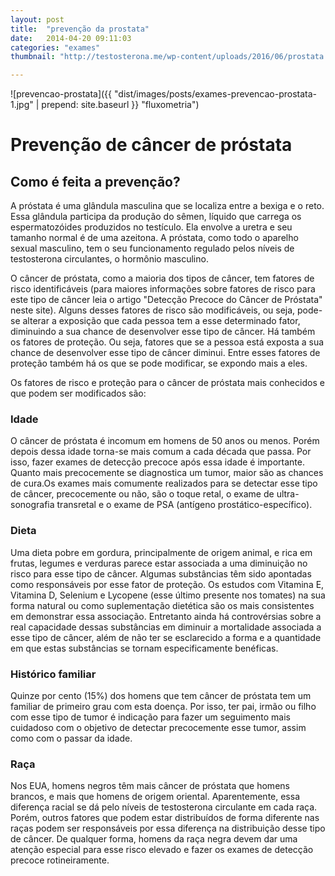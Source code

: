 ```yaml
---
layout: post
title:  "prevenção da prostata"
date:   2014-04-20 09:11:03
categories: "exames"
thumbnail: "http://testosterona.me/wp-content/uploads/2016/06/prostata.jpg"

---
```


![prevencao-prostata]({{ "dist/images/posts/exames-prevencao-prostata-1.jpg" | prepend: site.baseurl }} "fluxometria")

# Prevenção de câncer de próstata



## Como é feita a prevenção?

A próstata é uma glândula masculina que se localiza entre a bexiga e o reto. Essa glândula participa da produção do sêmen, líquido que carrega os espermatozóides produzidos no testículo. Ela envolve a uretra e seu tamanho normal é de uma azeitona.
A próstata, como todo o aparelho sexual masculino, tem o seu funcionamento regulado pelos níveis de testosterona circulantes, o hormônio masculino.

O  câncer de próstata, como a maioria dos tipos de câncer, tem fatores de risco identificáveis (para maiores informações sobre fatores de risco para este tipo de câncer leia o artigo "Detecção Precoce do Câncer de Próstata" neste site).
Alguns desses fatores de risco são modificáveis, ou seja, pode-se alterar a exposição que cada pessoa tem a esse determinado fator, diminuindo a sua chance de desenvolver esse tipo de câncer.
Há também os fatores de proteção. Ou seja, fatores que se a pessoa está exposta a sua chance de desenvolver esse tipo de câncer diminui. Entre esses fatores de proteção também há os que se pode modificar, se expondo mais a eles.

Os fatores de risco e proteção para o câncer de próstata mais conhecidos e que podem ser modificados são:


### Idade

O câncer de próstata é incomum em homens de 50 anos ou menos. Porém depois dessa idade torna-se mais comum a cada década que passa. Por isso,
fazer exames de detecção precoce após essa idade é importante.
Quanto mais precocemente se diagnostica um tumor, maior são as chances de cura.Os exames mais comumente realizados para se detectar esse tipo de câncer,
precocemente ou não, são o toque retal, o exame de ultra-sonografia transretal e o exame de PSA (antígeno prostático-específico).

### Dieta

Uma dieta pobre em gordura, principalmente de origem animal, e rica em frutas, legumes e verduras parece estar associada a uma diminuição no risco para esse tipo de câncer. Algumas substâncias têm sido apontadas como responsáveis por esse fator de proteção. Os estudos com Vitamina E, Vitamina D, Selenium e Lycopene (esse último presente nos tomates) na sua forma natural ou como suplementação dietética são os mais consistentes em demonstrar essa associação. Entretanto ainda há controvérsias sobre a real capacidade dessas substâncias em diminuir a mortalidade associada a esse tipo de câncer, além de não ter se esclarecido a forma e a quantidade em que estas substâncias se tornam especificamente benéficas.

### Histórico familiar

Quinze por cento (15%) dos homens que tem câncer de próstata tem um familiar de primeiro grau com esta doença. Por isso, ter pai, irmão ou filho com esse tipo de tumor é indicação para fazer um seguimento mais cuidadoso com o objetivo de detectar precocemente esse tumor, assim como com o passar da idade.

### Raça

Nos EUA, homens negros têm mais câncer de próstata que homens brancos, e mais que homens de origem oriental. Aparentemente, essa diferença racial se dá pelo níveis de testosterona circulante em cada raça. Porém, outros fatores que podem estar distribuídos de forma diferente nas raças podem ser responsáveis por essa diferença na distribuição desse tipo de câncer. De qualquer forma, homens da raça negra devem dar uma atenção especial para esse risco elevado e fazer os exames de detecção precoce rotineiramente.
